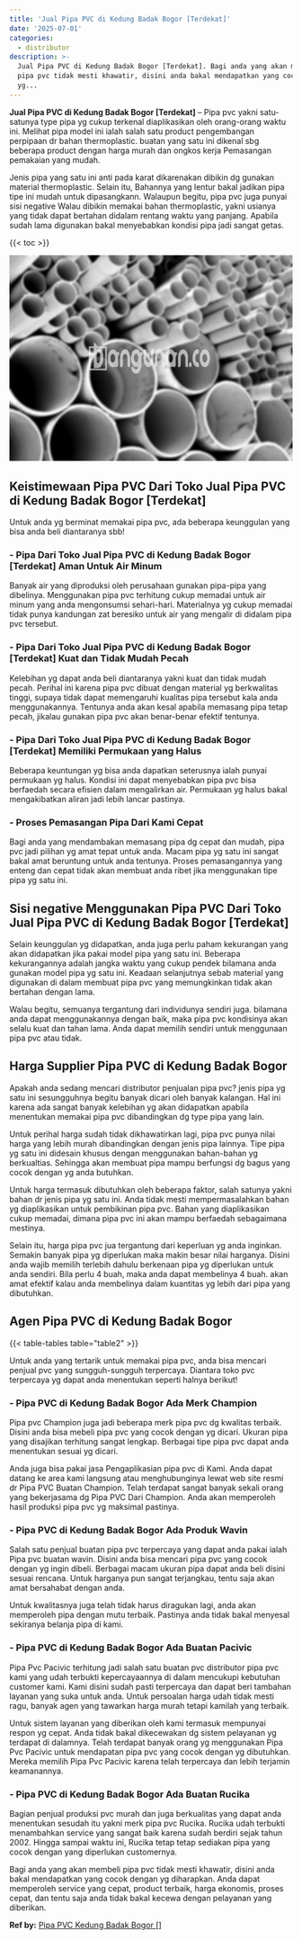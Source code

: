```yaml
---
title: 'Jual Pipa PVC di Kedung Badak Bogor [Terdekat]'
date: '2025-07-01'
categories:
  - distributor
description: >-
  Jual Pipa PVC di Kedung Badak Bogor [Terdekat]. Bagi anda yang akan membeli
  pipa pvc tidak mesti khawatir, disini anda bakal mendapatkan yang cocok dengan
  yg...
---
```


**Jual Pipa PVC di Kedung Badak Bogor \[Terdekat\]** – Pipa pvc yakni satu-satunya type pipa yg cukup terkenal diaplikasikan oleh orang-orang waktu ini. Melihat pipa model ini ialah salah satu product pengembangan perpipaan dr bahan thermoplastic. buatan yang satu ini dikenal sbg beberapa product dengan harga murah dan ongkos kerja Pemasangan pemakaian yang mudah.

Jenis pipa yang satu ini anti pada karat dikarenakan dibikin dg gunakan material thermoplastic. Selain itu, Bahannya yang lentur bakal jadikan pipa tipe ini mudah untuk dipasangkann. Walaupun begitu, pipa pvc juga punyai sisi negative Walau dibikin memakai bahan thermoplastic, yakni usianya yang tidak dapat bertahan didalam rentang waktu yang panjang. Apabila sudah lama digunakan bakal menyebabkan kondisi pipa jadi sangat getas.

{{< toc >}}

![Jual Pipa PVC di Kedung Badak Bogor [Terdekat]](/images/jaul-pipa-pvc-58.png)

## Keistimewaan Pipa PVC Dari Toko Jual Pipa PVC di Kedung Badak Bogor \[Terdekat\]

Untuk anda yg berminat memakai pipa pvc, ada beberapa keunggulan yang bisa anda beli diantaranya sbb!

### \- Pipa Dari Toko Jual Pipa PVC di Kedung Badak Bogor \[Terdekat\] Aman Untuk Air Minum

Banyak air yang diproduksi oleh perusahaan gunakan pipa-pipa yang dibelinya. Menggunakan pipa pvc terhitung cukup memadai untuk air minum yang anda mengonsumsi sehari-hari. Materialnya yg cukup memadai tidak punya kandungan zat beresiko untuk air yang mengalir di didalam pipa pvc tersebut.

### \- Pipa Dari Toko Jual Pipa PVC di Kedung Badak Bogor \[Terdekat\] Kuat dan Tidak Mudah Pecah

Kelebihan yg dapat anda beli diantaranya yakni kuat dan tidak mudah pecah. Perihal ini karena pipa pvc dibuat dengan material yg berkwalitas tinggi, supaya tidak dapat memengaruhi kualitas pipa tersebut kala anda menggunakannya. Tentunya anda akan kesal apabila memasang pipa tetap pecah, jikalau gunakan pipa pvc akan benar-benar efektif tentunya.

### \- Pipa Dari Toko Jual Pipa PVC di Kedung Badak Bogor \[Terdekat\] Memiliki Permukaan yang Halus

Beberapa keuntungan yg bisa anda dapatkan seterusnya ialah punyai permukaan yg halus. Kondisi ini dapat menyebabkan pipa pvc bisa berfaedah secara efisien dalam mengalirkan air. Permukaan yg halus bakal mengakibatkan aliran jadi lebih lancar pastinya.

### \- Proses Pemasangan Pipa Dari Kami Cepat

Bagi anda yang mendambakan memasang pipa dg cepat dan mudah, pipa pvc jadi pilihan yg amat tepat untuk anda. Macam pipa yg satu ini sangat bakal amat beruntung untuk anda tentunya. Proses pemasangannya yang enteng dan cepat tidak akan membuat anda ribet jika menggunakan tipe pipa yg satu ini.

## Sisi negative Menggunakan Pipa PVC Dari Toko Jual Pipa PVC di Kedung Badak Bogor \[Terdekat\]

Selain keunggulan yg didapatkan, anda juga perlu paham kekurangan yang akan didapatkan jika pakai model pipa yang satu ini. Beberapa kekurangannya adalah jangka waktu yang cukup pendek bilamana anda gunakan model pipa yg satu ini. Keadaan selanjutnya sebab material yang digunakan di dalam membuat pipa pvc yang memungkinkan tidak akan bertahan dengan lama.

Walau begitu, semuanya tergantung dari individunya sendiri juga. bilamana anda dapat menggunakannya dengan baik, maka pipa pvc kondisinya akan selalu kuat dan tahan lama. Anda dapat memilih sendiri untuk menggunaan pipa pvc atau tidak.

## Harga Supplier Pipa PVC di Kedung Badak Bogor

Apakah anda sedang mencari distributor penjualan pipa pvc? jenis pipa yg satu ini sesungguhnya begitu banyak dicari oleh banyak kalangan. Hal ini karena ada sangat banyak kelebihan yg akan didapatkan apabila menentukan memakai pipa pvc dibandingkan dg type pipa yang lain.

Untuk perihal harga sudah tidak dikhawatirkan lagi, pipa pvc punya nilai harga yang lebih murah dibandingkan dengan jenis pipa lainnya. Tipe pipa yg satu ini didesain khusus dengan menggunakan bahan-bahan yg berkualtias. Sehingga akan membuat pipa mampu berfungsi dg bagus yang cocok dengan yg anda butuhkan.

Untuk harga termasuk dibutuhkan oleh beberapa faktor, salah satunya yakni bahan dr jenis pipa yg satu ini. Anda tidak mesti mempermasalahkan bahan yg diaplikasikan untuk pembikinan pipa pvc. Bahan yang diaplikasikan cukup memadai, dimana pipa pvc ini akan mampu berfaedah sebagaimana mestinya.

Selain itu, harga pipa pvc jua tergantung dari keperluan yg anda inginkan. Semakin banyak pipa yg diperlukan maka makin besar nilai harganya. Disini anda wajib memilih terlebih dahulu berkenaan pipa yg diperlukan untuk anda sendiri. Bila perlu 4 buah, maka anda dapat membelinya 4 buah. akan amat efektif kalau anda membelinya dalam kuantitas yg lebih dari pipa yang dibutuhkan.

## Agen Pipa PVC di Kedung Badak Bogor

{{< table-tables table="table2" >}}

Untuk anda yang tertarik untuk memakai pipa pvc, anda bisa mencari penjual pvc yang sungguh-sungguh terpercaya. Diantara toko pvc terpercaya yg dapat anda menentukan seperti halnya berikut!

### \- Pipa PVC di Kedung Badak Bogor Ada Merk Champion

Pipa pvc Champion juga jadi beberapa merk pipa pvc dg kwalitas terbaik. Disini anda bisa mebeli pipa pvc yang cocok dengan yg dicari. Ukuran pipa yang disajikan terhitung sangat lengkap. Berbagai tipe pipa pvc dapat anda menentukan sesuai yg dicari.

Anda juga bisa pakai jasa Pengaplikasian pipa pvc di Kami. Anda dapat datang ke area kami langsung atau menghubunginya lewat web site resmi dr Pipa PVC Buatan Champion. Telah terdapat sangat banyak sekali orang yang bekerjasama dg Pipa PVC Dari Champion. Anda akan memperoleh hasil produksi pipa pvc yg maksimal pastinya.

### \- Pipa PVC di Kedung Badak Bogor Ada Produk Wavin

Salah satu penjual buatan pipa pvc terpercaya yang dapat anda pakai ialah Pipa pvc buatan wavin. Disini anda bisa mencari pipa pvc yang cocok dengan yg ingin dibeli. Berbagai macam ukuran pipa dapat anda beli disini sesuai rencana. Untuk harganya pun sangat terjangkau, tentu saja akan amat bersahabat dengan anda.

Untuk kwalitasnya juga telah tidak harus diragukan lagi, anda akan memperoleh pipa dengan mutu terbaik. Pastinya anda tidak bakal menyesal sekiranya belanja pipa di kami.

### \- Pipa PVC di Kedung Badak Bogor Ada Buatan Pacivic

Pipa Pvc Pacivic terhitung jadi salah satu buatan pvc distributor pipa pvc kami yang udah terbukti kepercayaannya di dalam mencukupi kebutuhan customer kami. Kami disini sudah pasti terpercaya dan dapat beri tambahan layanan yang suka untuk anda. Untuk persoalan harga udah tidak mesti ragu, banyak agen yang tawarkan harga murah tetapi kamilah yang terbaik.

Untuk sistem layanan yang diberikan oleh kami termasuk mempunyai respon yg cepat. Anda tidak bakal dikecewakan dg sistem pelayanan yg terdapat di dalamnya. Telah terdapat banyak orang yg menggunakan Pipa Pvc Pacivic untuk mendapatan pipa pvc yang cocok dengan yg dibutuhkan. Mereka memilih Pipa Pvc Pacivic karena telah terpercaya dan lebih terjamin keamanannya.

### \- Pipa PVC di Kedung Badak Bogor Ada Buatan Rucika

Bagian penjual produksi pvc murah dan juga berkualitas yang dapat anda menentukan sesudah itu yakni merk pipa pvc Rucika. Rucika udah terbukti menambahkan service yang sangat baik karena sudah berdiri sejak tahun 2002. Hingga sampai waktu ini, Rucika tetap tetap sediakan pipa yang cocok dengan yang diperlukan customernya.

Bagi anda yang akan membeli pipa pvc tidak mesti khawatir, disini anda bakal mendapatkan yang cocok dengan yg diharapkan. Anda dapat memperoleh service yang cepat, product terbaik, harga ekonomis, proses cepat, dan tentu saja anda tidak bakal kecewa dengan pelayanan yang diberikan.

**Ref by:** [Pipa PVC Kedung Badak Bogor []](https://id.wikipedia.org/wiki/Pipa)
